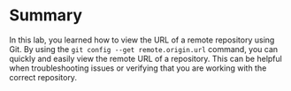 # Summary

In this lab, you learned how to view the URL of a remote repository using Git. By using the `git config --get remote.origin.url` command, you can quickly and easily view the remote URL of a repository. This can be helpful when troubleshooting issues or verifying that you are working with the correct repository.
